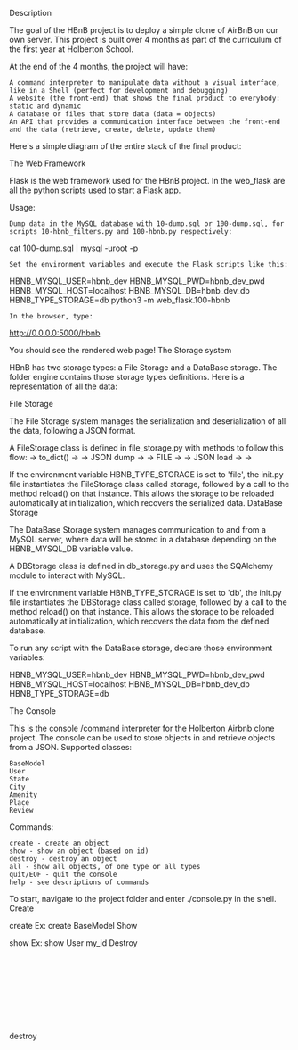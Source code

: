Description

The goal of the HBnB project is to deploy a simple clone of AirBnB on our own server. This project is built over 4 months as part of the curriculum of the first year at Holberton School.

At the end of the 4 months, the project will have:

    A command interpreter to manipulate data without a visual interface, like in a Shell (perfect for development and debugging)
    A website (the front-end) that shows the final product to everybody: static and dynamic
    A database or files that store data (data = objects)
    An API that provides a communication interface between the front-end and the data (retrieve, create, delete, update them)

Here's a simple diagram of the entire stack of the final product:

The Web Framework

Flask is the web framework used for the HBnB project. In the web_flask are all the python scripts used to start a Flask app.

Usage:

    Dump data in the MySQL database with 10-dump.sql or 100-dump.sql, for scripts 10-hbnb_filters.py and 100-hbnb.py respectively:

cat 100-dump.sql | mysql -uroot -p

    Set the environment variables and execute the Flask scripts like this:

HBNB_MYSQL_USER=hbnb_dev HBNB_MYSQL_PWD=hbnb_dev_pwd HBNB_MYSQL_HOST=localhost HBNB_MYSQL_DB=hbnb_dev_db HBNB_TYPE_STORAGE=db python3 -m web_flask.100-hbnb

    In the browser, type:

http://0.0.0.0:5000/hbnb

You should see the rendered web page!
The Storage system

HBnB has two storage types: a File Storage and a DataBase storage. The folder engine contains those storage types definitions. Here is a representation of all the data:

File Storage

The File Storage system manages the serialization and deserialization of all the data, following a JSON format.

A FileStorage class is defined in file_storage.py with methods to follow this flow: <object> -> to_dict() -> <dictionary> -> JSON dump -> <json string> -> FILE -> <json string> -> JSON load -> <dictionary> -> <object>

If the environment variable HBNB_TYPE_STORAGE is set to 'file', the init.py file instantiates the FileStorage class called storage, followed by a call to the method reload() on that instance. This allows the storage to be reloaded automatically at initialization, which recovers the serialized data.
DataBase Storage

The DataBase Storage system manages communication to and from a MySQL server, where data will be stored in a database depending on the HBNB_MYSQL_DB variable value.

A DBStorage class is defined in db_storage.py and uses the SQAlchemy module to interact with MySQL.

If the environment variable HBNB_TYPE_STORAGE is set to 'db', the init.py file instantiates the DBStorage class called storage, followed by a call to the method reload() on that instance. This allows the storage to be reloaded automatically at initialization, which recovers the data from the defined database.

To run any script with the DataBase storage, declare those environment variables:

HBNB_MYSQL_USER=hbnb_dev
HBNB_MYSQL_PWD=hbnb_dev_pwd
HBNB_MYSQL_HOST=localhost
HBNB_MYSQL_DB=hbnb_dev_db
HBNB_TYPE_STORAGE=db

The Console

This is the console /command interpreter for the Holberton Airbnb clone project. The console can be used to store objects in and retrieve objects from a JSON.
Supported classes:

    BaseModel
    User
    State
    City
    Amenity
    Place
    Review

Commands:

    create - create an object
    show - show an object (based on id)
    destroy - destroy an object
    all - show all objects, of one type or all types
    quit/EOF - quit the console
    help - see descriptions of commands

To start, navigate to the project folder and enter ./console.py in the shell.
Create

create <class name> Ex: create BaseModel
Show

show <class name> <object id> Ex: show User my_id
Destroy

destroy <class name> <object id> Ex: destroy Place my_place_id
All

all or all <class name> Ex: all or all State
Quit

quit or EOF
Help

help or help <command> Ex: help or help quit

Additionally, the console supports <class name>.<command>(<parameters>) syntax. Ex: City.show(my_city_id)
